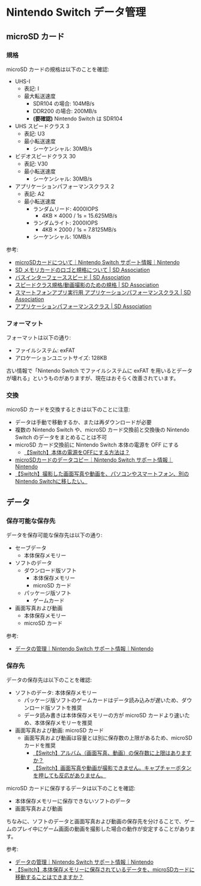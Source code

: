 # Nintendo Switch データ管理

## microSD カード

### 規格

microSD カードの規格は以下のことを確認:

- UHS-I
	- 表記: I
	- 最大転送速度
		- SDR104 の場合: 104MB/s
		- DDR200 の場合: 200MB/s
		- **(要確認)** Nintendo Switch は SDR104
- UHS スピードクラス 3
	- 表記: U3
	- 最小転送速度
		- シーケンシャル: 30MB/s
- ビデオスピードクラス 30
	- 表記: V30
	- 最小転送速度
		- シーケンシャル: 30MB/s
- アプリケーションパフォーマンスクラス 2
	- 表記: A2
	- 最小転送速度
		- ランダムリード: 4000IOPS
			- 4KB × 4000 / 1s = 15.625MB/s
		- ランダムライト: 2000IOPS
			- 4KB × 2000 / 1s = 7.8125MB/s
		- シーケンシャル: 10MB/s

参考:

- [microSDカードについて｜Nintendo Switch サポート情報｜Nintendo](https://www.nintendo.co.jp/support/switch/data_management/microsdcard/index.html)
- [SD メモリカードのロゴと規格について | SD Association](https://www.sdcard.org/ja/consumers-2/about-sd-memory-card-choices/)
- [バスインターフェーススピード | SD Association](https://www.sdcard.org/ja/developers-2/sd-standard-overview/bus-speed-default-speed-high-speed-uhs-sd-express/)
- [スピードクラス規格/動画撮影のための規格 | SD Association](https://www.sdcard.org/ja/consumers-2/about-sd-memory-card-choices/speed-class-standards-for-video-recording/)
- [スマートフォンアプリ実行用 アプリケーションパフォーマンスクラス | SD Association](https://www.sdcard.org/ja/consumers-2/about-sd-memory-card-choices/application-performance-class-for-running-smartphone-apps/)
- [アプリケーションパフォーマンスクラス | SD Association](https://www.sdcard.org/ja/developers-2/sd-standard-overview/application-performance-class/)

### フォーマット

フォーマットは以下の通り:

- ファイルシステム: exFAT
- アロケーションユニットサイズ: 128KB

古い情報で「Nintendo Switch でファイルシステムに exFAT を用いるとデータが壊れる」というものがありますが、現在はおそらく改善されています。

### 交換

microSD カードを交換するときは以下のことに注意:

- データは手動で移動するか、または再ダウンロードが必要
- 複数の Nintendo Switch や、microSD カード交換前と交換後の Nintendo Switch のデータをまとめることは不可
- microSD カード交換前に Nintendo Switch 本体の電源を OFF にする
	- [【Switch】本体の電源をOFFにする方法は？](https://support-jp.nintendo.com/app/answers/detail/a_id/33801)
- [microSDカードのデータコピー｜Nintendo Switch サポート情報｜Nintendo](https://www.nintendo.co.jp/support/switch/data_management/copy/index.html)
- [【Switch】撮影した画面写真や動画を、パソコンやスマートフォン、別のNintendo Switchに移したい。](https://support-jp.nintendo.com/app/answers/detail/a_id/34865)

## データ

### 保存可能な保存先

データを保存可能な保存先は以下の通り:

- セーブデータ
	- 本体保存メモリー
- ソフトのデータ
	- ダウンロード版ソフト
		- 本体保存メモリー
		- microSD カード
	- パッケージ版ソフト
		- ゲームカード
- 画面写真および動画
	- 本体保存メモリー
	- microSD カード

参考:

- [データの管理｜Nintendo Switch サポート情報｜Nintendo](https://www.nintendo.co.jp/support/switch/data_management/index.html)

### 保存先

データの保存先は以下のことを確認:

- ソフトのデータ: 本体保存メモリー
	- パッケージ版ソフトのゲームカードはデータ読み込みが遅いため、ダウンロード版ソフトを推奨
	- データ読み書きは本体保存メモリーの方が microSD カードより速いため、本体保存メモリーを推奨
- 画面写真および動画: microSD カード
	- 画面写真および動画は容量とは別に保存数の上限があるため、microSD カードを推奨
		- [【Switch】アルバム（画面写真、動画）の保存数に上限はありますか？](https://support-jp.nintendo.com/app/answers/detail/a_id/37286/p/8664)
		- [【Switch】画面写真や動画が撮影できません。キャプチャーボタンを押しても反応がありません。](https://support-jp.nintendo.com/app/answers/detail/a_id/33861)

microSD カードに保存するデータは以下のことを確認:

- 本体保存メモリーに保存できないソフトのデータ
- 画面写真および動画

ちなみに、ソフトのデータと画面写真および動画の保存先を分けることで、ゲームのプレイ中にゲーム画面の動画を撮影した場合の動作が安定することがあります。

参考:

- [データの管理｜Nintendo Switch サポート情報｜Nintendo](https://www.nintendo.co.jp/support/switch/data_management/index.html)
- [【Switch】本体保存メモリーに保存されているデータを、microSDカードに移動することはできますか？](https://support-jp.nintendo.com/app/answers/detail/a_id/33844/p/8664)
